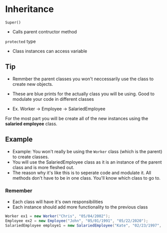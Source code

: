 # Inheritance

`Super()`

- Calls parent contructor method

`protected` type

- Class instances can access variable

## Tip

- Remmber the parent classes you won't neccessarily use the class to create new objects.

- These are blue prints for the actually class you will be using. Good to modulate your code in different classes
- Ex. Worker -> Employee -> SalariedEmployee

For the most part you will be create all of the new instances using the **salaried employee** class.

## Example

- Example: You won't really be using the `Worker` class (which is the parent) to create classes.
- You will use the SalariedEmployee class as it is an instance of the parent class and is more fleshed out.
- The reason why it's like this is to seperate code and modulate it. All methods don't have to be in one class. You'll know which class to go to.

### Remember

- Each class will have it's own responsibilities
- Each instance should add more functionality to the previous class

```java
Worker ex1 = new Worker("Chris", "05/04/2002");
Employee ex2 = new Employee("John", "05/01/1991", "05/22/2020");
SalariedEmployee employe1 = new SalariedEmployee("Kate", "02/23/1997", "05/22/2020", 22000, false);
```
